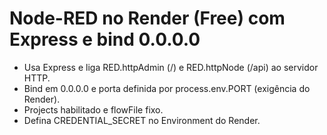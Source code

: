 # Node-RED no Render (Free) com Express e bind 0.0.0.0

- Usa Express e liga RED.httpAdmin (/) e RED.httpNode (/api) ao servidor HTTP.
- Bind em 0.0.0.0 e porta definida por process.env.PORT (exigência do Render).
- Projects habilitado e flowFile fixo.
- Defina CREDENTIAL_SECRET no Environment do Render.
